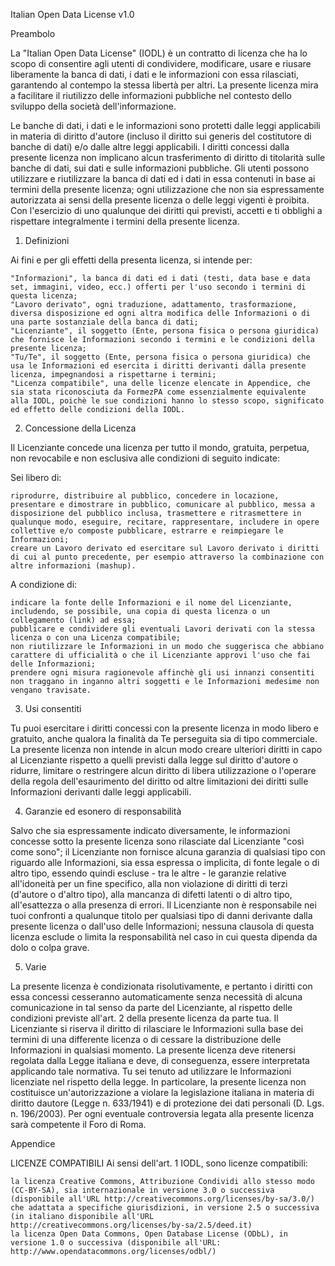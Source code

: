 
Italian Open Data License v1.0

Preambolo

La "Italian Open Data License" (IODL) è un contratto di licenza che ha lo scopo di consentire agli utenti di condividere, modificare, usare e riusare liberamente la banca di dati, i dati e le informazioni con essa rilasciati, garantendo al contempo la stessa libertà per altri. La presente licenza mira a facilitare il riutilizzo delle informazioni pubbliche nel contesto dello sviluppo della società dell'informazione.

Le banche di dati, i dati e le informazioni sono protetti dalle leggi applicabili in materia di diritto d'autore (incluso il diritto sui generis del costitutore di banche di dati) e/o dalle altre leggi applicabili. I diritti concessi dalla presente licenza non implicano alcun trasferimento di diritto di titolarità sulle banche di dati, sui dati e sulle informazioni pubbliche.
Gli utenti possono utilizzare e riutilizzare la banca di dati ed i dati in essa contenuti in base ai termini della presente licenza; ogni utilizzazione che non sia espressamente autorizzata ai sensi della presente licenza o delle leggi vigenti è proibita.
Con l'esercizio di uno qualunque dei diritti qui previsti, accetti e ti obblighi a rispettare integralmente i termini della presente licenza.

1. Definizioni

Ai fini e per gli effetti della presenta licenza, si intende per:

    "Informazioni", la banca di dati ed i dati (testi, data base e data set, immagini, video, ecc.) offerti per l'uso secondo i termini di questa licenza;
    "Lavoro derivato", ogni traduzione, adattamento, trasformazione, diversa disposizione ed ogni altra modifica delle Informazioni o di una parte sostanziale della banca di dati;
    "Licenziante", il soggetto (Ente, persona fisica o persona giuridica) che fornisce le Informazioni secondo i termini e le condizioni della presente licenza;
    "Tu/Te", il soggetto (Ente, persona fisica o persona giuridica) che usa le Informazioni ed esercita i diritti derivanti dalla presente licenza, impegnandosi a rispettarne i termini;
    "Licenza compatibile", una delle licenze elencate in Appendice, che sia stata riconosciuta da FormezPA come essenzialmente equivalente alla IODL, poichè le sue condizioni hanno lo stesso scopo, significato ed effetto delle condizioni della IODL.

2. Concessione della Licenza

Il Licenziante concede una licenza per tutto il mondo, gratuita, perpetua, non revocabile e non esclusiva alle condizioni di seguito indicate:

Sei libero di:

    riprodurre, distribuire al pubblico, concedere in locazione, presentare e dimostrare in pubblico, comunicare al pubblico, messa a disposizione del pubblico inclusa, trasmettere e ritrasmettere in qualunque modo, eseguire, recitare, rappresentare, includere in opere collettive e/o composte pubblicare, estrarre e reimpiegare le Informazioni;
    creare un Lavoro derivato ed esercitare sul Lavoro derivato i diritti di cui al punto precedente, per esempio attraverso la combinazione con altre informazioni (mashup).

A condizione di:

    indicare la fonte delle Informazioni e il nome del Licenziante, includendo, se possibile, una copia di questa licenza o un collegamento (link) ad essa;
    pubblicare e condividere gli eventuali Lavori derivati con la stessa licenza o con una Licenza compatibile;
    non riutilizzare le Informazioni in un modo che suggerisca che abbiano carattere di ufficialità o che il Licenziante approvi l'uso che fai delle Informazioni;
    prendere ogni misura ragionevole affinchè gli usi innanzi consentiti non traggano in inganno altri soggetti e le Informazioni medesime non vengano travisate.

3. Usi consentiti

Tu puoi esercitare i diritti concessi con la presente licenza in modo libero e gratuito, anche qualora la finalità da Te perseguita sia di tipo commerciale.
La presente licenza non intende in alcun modo creare ulteriori diritti in capo al Licenziante rispetto a quelli previsti dalla legge sul diritto d'autore o ridurre, limitare o restringere alcun diritto di libera utilizzazione o l'operare della regola dell'esaurimento del diritto od altre limitazioni dei diritti sulle Informazioni derivanti dalle leggi applicabili.

4. Garanzie ed esonero di responsabilità

Salvo che sia espressamente indicato diversamente, le informazioni concesse sotto la presente licenza sono rilasciate dal Licenziante "così come sono"; il Licenziante non fornisce alcuna garanzia di qualsiasi tipo con riguardo alle Informazioni, sia essa espressa o implicita, di fonte legale o di altro tipo, essendo quindi escluse - tra le altre - le garanzie relative all'idoneità per un fine specifico, alla non violazione di diritti di terzi (d'autore o d'altro tipo), alla mancanza di difetti latenti o di altro tipo, all'esattezza o alla presenza di errori.
Il Licenziante non è responsabile nei tuoi confronti a qualunque titolo per qualsiasi tipo di danni derivante dalla presente licenza o dall'uso delle Informazioni; nessuna clausola di questa licenza esclude o limita la responsabilità nel caso in cui questa dipenda da dolo o colpa grave.

5. Varie

La presente licenza è condizionata risolutivamente, e pertanto i diritti con essa concessi cesseranno automaticamente senza necessità di alcuna comunicazione in tal senso da parte del Licenziante, al rispetto delle condizioni previste all'art. 2 della presente licenza da parte tua.
Il Licenziante si riserva il diritto di rilasciare le Informazioni sulla base dei termini di una differente licenza o di cessare la distribuzione delle Informazioni in qualsiasi momento.
La presente licenza deve ritenersi regolata dalla Legge italiana e deve, di conseguenza, essere interpretata applicando tale normativa.
Tu sei tenuto ad utilizzare le Informazioni licenziate nel rispetto della legge. In particolare, la presente licenza non costituisce un'autorizzazione a violare la legislazione italiana in materia di diritto dautore (Legge n. 633/1941) e di protezione dei dati personali (D. Lgs. n. 196/2003).
Per ogni eventuale controversia legata alla presente licenza sarà competente il Foro di Roma.

Appendice

LICENZE COMPATIBILI
Ai sensi dell'art. 1 IODL, sono licenze compatibili:

    la licenza Creative Commons, Attribuzione Condividi allo stesso modo (CC-BY-SA), sia internazionale in versione 3.0 o successiva (disponibile all'URL http://creativecommons.org/licenses/by-sa/3.0/) che adattata a specifiche giurisdizioni, in versione 2.5 o successiva (in italiano disponibile all'URL http://creativecommons.org/licenses/by-sa/2.5/deed.it)
    la licenza Open Data Commons, Open Database License (ODbL), in versione 1.0 o successiva (disponibile all'URL: http://www.opendatacommons.org/licenses/odbl/)

